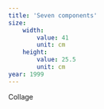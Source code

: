 ```yaml
---
title: 'Seven components'
size:
    width:
        value: 41
        unit: cm
    height:
        value: 25.5
        unit: cm
year: 1999
---
```


Collage